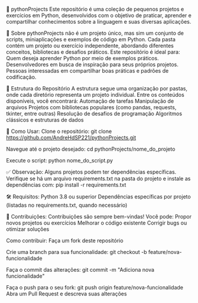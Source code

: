 🐍 pythonProjects
Este repositório é uma coleção de pequenos projetos e exercícios em Python, desenvolvidos com o objetivo de praticar, aprender e compartilhar conhecimentos sobre a linguagem e suas diversas aplicações.

📌 Sobre
pythonProjects não é um projeto único, mas sim um conjunto de scripts, miniaplicações e exemplos de código em Python. Cada pasta contém um projeto ou exercício independente, abordando diferentes conceitos, bibliotecas e desafios práticos.
Este repositório é ideal para:
Quem deseja aprender Python por meio de exemplos práticos.
Desenvolvedores em busca de inspiração para seus próprios projetos.
Pessoas interessadas em compartilhar boas práticas e padrões de codificação.

📁 Estrutura do Repositório
A estrutura segue uma organização por pastas, onde cada diretório representa um projeto individual. Entre os conteúdos disponíveis, você encontrará:
Automação de tarefas
Manipulação de arquivos
Projetos com bibliotecas populares (como pandas, requests, tkinter, entre outras)
Resolução de desafios de programação
Algoritmos clássicos e estruturas de dados

🚀 Como Usar:
Clone o repositório:
git clone https://github.com/AndreHdSP221/pythonProjects.git

Navegue até o projeto desejado:
cd pythonProjects/nome_do_projeto

Execute o script:
python nome_do_script.py

✅ Observação:
Alguns projetos podem ter dependências específicas. Verifique se há um arquivo requirements.txt na pasta do projeto e 
instale as dependências com:
pip install -r requirements.txt

🛠️ Requisitos:
Python 3.8 ou superior
Dependências específicas por projeto (listadas no requirements.txt, quando necessário)

🤝 Contribuições:
Contribuições são sempre bem-vindas! Você pode:
Propor novos projetos ou exercícios
Melhorar o código existente
Corrigir bugs ou otimizar soluções

Como contribuir:
Faça um fork deste repositório

Crie uma branch para sua funcionalidade:
git checkout -b feature/nova-funcionalidade

Faça o commit das alterações:
git commit -m "Adiciona nova funcionalidade"

Faça o push para o seu fork:
git push origin feature/nova-funcionalidade
Abra um Pull Request e descreva suas alterações
